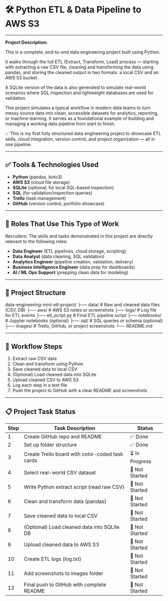  # 🛠️ Python ETL & Data Pipeline to AWS S3

 ---

**Project Description:**  

This is a complete, end-to-end data engineering project built using Python. 

It walks through the full ETL (Extract, Transform, Load) process — starting with extracting a raw CSV file, 
cleaning and transforming the data using pandas, and storing the cleaned output in two formats: a local CSV and an AWS S3 bucket.

A SQLite version of the data is also generated to simulate real-world scenarios where SQL inspection and lightweight databases are used for validation.

This project simulates a typical workflow in modern data teams to turn messy source data into clean, accessible datasets for analytics, reporting, or machine learning. It serves as a foundational example of building and managing a working data pipeline from start to finish.

✅ This is my first fully structured data engineering project to showcase ETL skills, cloud integration, version control, and project organization — all in one pipeline.

---

## ✅ Tools & Technologies Used

- **Python** (pandas, boto3)
- **AWS S3** (cloud file storage)
- **SQLite** (optional, for local SQL-based inspection)
- **SQL** (for validation/inspection queries)
- **Trello** (task management)
- **GitHub** (version control, portfolio showcase)

---

## 💼 Roles That Use This Type of Work

Recruiters: The skills and tasks demonstrated in this project are directly relevant to the following roles:

- **Data Engineer** (ETL pipelines, cloud storage, scripting)
- **Data Analyst** (data cleaning, SQL validation)
- **Analytics Engineer** (pipeline creation, validation, delivery)
- **Business Intelligence Engineer** (data prep for dashboards)
- **AI / ML Ops Support** (prepping clean data for modeling)

---

## 📁 Project Structure

data-engineering-mini-etl-project/
├── data/ # Raw and cleaned data files (CSV, DB)
├── aws/ # AWS S3 notes or screenshots
├── logs/ # Log file for ETL events
├── etl_script.py # Final ETL pipeline script
├── notebooks/ # Jupyter notebooks (optional)
├── sql/ # SQL queries or schema (optional)
├── images/ # Trello, GitHub, or project screenshots
└── README.md

---


## 🔄 Workflow Steps

1. Extract raw CSV data
2. Clean and transform using Python
3. Save cleaned data to local CSV
4. (Optional) Load cleaned data into SQLite
5. Upload cleaned CSV to AWS S3
6. Log each step in a text file
7. Push the project to GitHub with a clear README and screenshots

---

## 📋 Project Task Status

| Step | Task Description                                  | Status     |
|------|---------------------------------------------------|------------|
| 1    | Create GitHub repo and README                     | ✅ Done     |
| 2    | Set up folder structure                           | ✅ Done     |
| 3    | Create Trello board with color-coded task cards   | ⏳ In Progress |
| 4    | Select real-world CSV dataset                     | 🔲 Not Started |
| 5    | Write Python extract script (read raw CSV)        | 🔲 Not Started |
| 6    | Clean and transform data (pandas)                 | 🔲 Not Started |
| 7    | Save cleaned data to local CSV                    | 🔲 Not Started |
| 8    | (Optional) Load cleaned data into SQLite DB       | 🔲 Not Started |
| 9    | Upload cleaned data to AWS S3                     | 🔲 Not Started |
|10    | Create ETL logs (log.txt)                         | 🔲 Not Started |
|11    | Add screenshots to images folder                  | 🔲 Not Started |
|12    | Final push to GitHub with complete README         | 🔲 Not Started |




